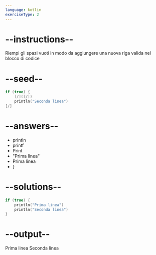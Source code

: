 ```yaml
---
language: kotlin
exerciseType: 2
---
```


# --instructions--

Riempi gli spazi vuoti in modo da aggiungere una nuova riga valida nel blocco di codice

# --seed--

```kotlin
if (true) {
    [/]([/])
    println("Seconda linea")
[/]
```

# --answers--

- println
- printf
- Print
- "Prima linea"
- Prima linea
- }

# --solutions--

```kotlin
if (true) {
    println("Prima linea")
    println("Seconda linea")
}
```

# --output--

Prima linea
Seconda linea

